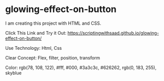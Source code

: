 # glowing-effect-on-button
I am creating this project with HTML and CSS.


Click This Link and Try it Out: https://scriptingwithsaad.github.io/glowing-effect-on-button/

Use Technology: 
Html, Css


Clear Concept: 
Flex, filter, position, transform

Color: 
rgb(78, 108, 122), 
#fff, 
#000, 
#3a3c3c, 
#626262, 
rgb(0, 183, 255), 
skyblue

